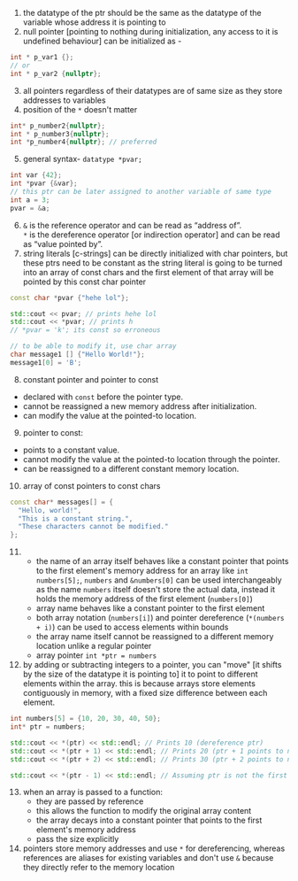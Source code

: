 1. the datatype of the ptr should be the same as the datatype of the variable whose address it is pointing to
2. null pointer [pointing to nothing during initialization, any access to it is undefined behaviour] can be initialized as -
```cpp
int * p_var1 {};
// or
int * p_var2 {nullptr};
```
3. all pointers regardless of their datatypes are of same size as they store addresses to variables
4. position of the `*` doesn't matter
```cpp
int* p_number2{nullptr};
int * p_number3{nullptr};
int *p_number4{nullptr}; // preferred
```
5. general syntax- `datatype *pvar;`
```cpp
int var {42};
int *pvar {&var};
// this ptr can be later assigned to another variable of same type
int a = 3;
pvar = &a;
```
6. `&` is the reference operator and can be read as “address of”.\
`*` is the dereference operator [or indirection operator] and can be read as “value pointed by”.
7. string literals [c-strings] can be directly initialized with char pointers, but these ptrs need to be constant as the string literal is going to be turned into an array of const chars and the first element of that array will be pointed by this const char pointer
```cpp
const char *pvar {"hehe lol"};

std::cout << pvar; // prints hehe lol
std::cout << *pvar; // prints h
// *pvar = 'k'; its const so erroneous

// to be able to modify it, use char array
char message1 [] {"Hello World!"};
message1[0] = 'B';
```
8. constant pointer and pointer to const
* declared with `const` before the pointer type.
* cannot be reassigned a new memory address after initialization.
* can modify the value at the pointed-to location.
9. pointer to const:
* points to a constant value.
* cannot modify the value at the pointed-to location through the pointer.
* can be reassigned to a different constant memory location.
10. array of const pointers to const chars
```cpp
const char* messages[] = {
  "Hello, world!",
  "This is a constant string.",
  "These characters cannot be modified."
};
```
11. - the name of an array itself behaves like a constant pointer that points to the first element's memory address for an array like `int numbers[5];`, `numbers` and `&numbers[0]` can be used interchangeably as the name `numbers` itself doesn't store the actual data, instead it holds the memory address of the first element (`numbers[0]`)
    - array name behaves like a constant pointer to the first element
    - both array notation (`numbers[i]`) and pointer dereference (`*(numbers + i)`) can be used to access elements within bounds
    - the array name itself cannot be reassigned to a different memory location unlike a regular pointer
    - array pointer `int *ptr = numbers`
12. by adding or subtracting integers to a pointer, you can "move" [it shifts by the size of the datatype it is pointing to] it to point to different elements within the array. this is because arrays store elements contiguously in memory, with a fixed size difference between each element.
```cpp
int numbers[5] = {10, 20, 30, 40, 50};
int* ptr = numbers;

std::cout << *(ptr) << std::endl; // Prints 10 (dereference ptr)
std::cout << *(ptr + 1) << std::endl; // Prints 20 (ptr + 1 points to numbers[1])
std::cout << *(ptr + 2) << std::endl; // Prints 30 (ptr + 2 points to numbers[2])

std::cout << *(ptr - 1) << std::endl; // Assuming ptr is not the first element, this would print an error (out of bounds)
```
13. when an array is passed to a function:
    - they are passed by reference
    - this allows the function to modify the original array content
    - the array decays into a constant pointer that points to the first element's memory address
    - pass the size explicitly
14. pointers store memory addresses and use `*` for dereferencing, whereas references are aliases for existing variables and don't use `&` because they directly refer to the memory location
